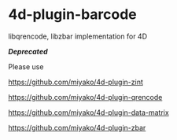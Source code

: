 4d-plugin-barcode
=================

libqrencode, libzbar implementation for 4D

***Deprecated***

Please use 

https://github.com/miyako/4d-plugin-zint

https://github.com/miyako/4d-plugin-qrencode

https://github.com/miyako/4d-plugin-data-matrix

https://github.com/miyako/4d-plugin-zbar
